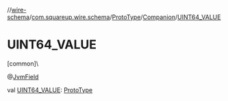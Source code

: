 //[wire-schema](../../../../index.md)/[com.squareup.wire.schema](../../index.md)/[ProtoType](../index.md)/[Companion](index.md)/[UINT64_VALUE](-u-i-n-t64_-v-a-l-u-e.md)

# UINT64_VALUE

[common]\

@[JvmField](https://kotlinlang.org/api/latest/jvm/stdlib/kotlin.jvm/-jvm-field/index.html)

val [UINT64_VALUE](-u-i-n-t64_-v-a-l-u-e.md): [ProtoType](../index.md)
